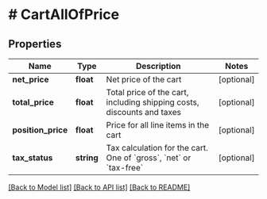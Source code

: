 # # CartAllOfPrice

## Properties

Name | Type | Description | Notes
------------ | ------------- | ------------- | -------------
**net_price** | **float** | Net price of the cart | [optional]
**total_price** | **float** | Total price of the cart, including shipping costs, discounts and taxes | [optional]
**position_price** | **float** | Price for all line items in the cart | [optional]
**tax_status** | **string** | Tax calculation for the cart. One of &#x60;gross&#x60;, &#x60;net&#x60; or &#x60;tax-free&#x60; | [optional]

[[Back to Model list]](../../README.md#models) [[Back to API list]](../../README.md#endpoints) [[Back to README]](../../README.md)
